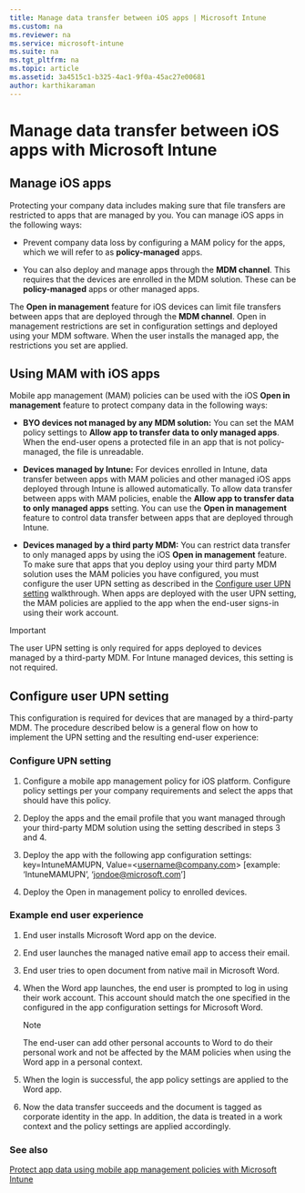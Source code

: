 ```yaml
---
title: Manage data transfer between iOS apps | Microsoft Intune
ms.custom: na
ms.reviewer: na
ms.service: microsoft-intune
ms.suite: na
ms.tgt_pltfrm: na
ms.topic: article
ms.assetid: 3a4515c1-b325-4ac1-9f0a-45ac27e00681
author: karthikaraman
---
```

# Manage data transfer between iOS apps with Microsoft Intune
## Manage iOS apps
Protecting your company data includes making sure that file transfers are restricted to apps that are managed by you.  You can manage iOS apps in the following ways:

-   Prevent company data loss  by configuring a MAM policy for the apps, which we will refer to as **policy-managed**  apps.

-   You can also deploy and manage apps through the **MDM channel**.  This requires that the devices are enrolled in the MDM solution. These can be **policy-managed**  apps or other managed  apps.

The **Open in management** feature for iOS devices can limit file transfers between apps that are deployed through the **MDM channel**. Open in management restrictions are set in configuration settings and deployed using your MDM software.  When the user installs the managed app, the restrictions you set are applied.
##  Using MAM with iOS apps
Mobile app management (MAM) policies can be used with the iOS **Open in management** feature to protect company data in the following ways:

-   **BYO devices not managed by any MDM solution:** You can set the MAM policy settings to **Allow app to transfer data to only managed apps**. When the end-user opens a protected file in an app that is not policy-managed, the file is unreadable.

-   **Devices managed by Intune:** For devices enrolled in Intune, data transfer between apps with MAM policies and other managed iOS apps deployed through Intune is allowed  automatically. To allow data transfer between apps with MAM policies, enable the **Allow app to transfer data to only managed apps** setting. You can use the **Open in management** feature to control data transfer between apps that are deployed through Intune.   

-   **Devices managed by a third party MDM:** You can restrict data transfer to only managed apps by using the iOS **Open in management** feature.
To make sure that apps that you deploy using your third party MDM solution uses the MAM policies you have configured, you must configure the user UPN setting as described in the [Configure user UPN setting](#bkmk_userUPN) walkthrough.  When apps are deployed with the user UPN setting, the MAM policies are applied to the app when the end-user signs-in using their work account.

> [!IMPORTANT]
> The user UPN setting is only required for apps deployed to devices managed by a third-party MDM.  For Intune managed devices, this setting is not required.

## <a name="bkmk_userUPN"></a>Configure user UPN setting
This configuration is required for devices that are managed by a third-party MDM. The procedure described below is a general flow on how to implement the UPN setting and the resulting end-user experience:

### Configure UPN setting

1.  Configure a mobile app management policy for iOS platform. Configure policy settings per your company requirements and select the apps that should have this policy.

2.  Deploy the apps and the email profile that you want managed through your third-party MDM solution using the setting described in steps 3 and 4.

3.  Deploy the app with the following app configuration settings: key=IntuneMAMUPN, Value=&lt;username@company.com&gt; [example: ‘IntuneMAMUPN’, ‘jondoe@microsoft.com’]

4.  Deploy the Open in management policy to enrolled devices.

### Example end user experience

1.  End user installs Microsoft Word app on the device.

2.  End user launches the managed native email app to access their email.

3.  End user tries to open document from native mail in Microsoft Word.

4.  When the Word app launches, the end user is prompted to log in using their work account.  This account should match the one specified in the configured in the app configuration settings for Microsoft Word.

    > [!NOTE]
    > The end-user can add other personal accounts to Word to do their personal work and not be affected by the MAM policies when using the Word app in a personal context.

5.  When the login is successful, the app policy settings are applied to the Word app.

6.  Now the data transfer succeeds and the document is tagged as corporate identity in the app. In addition, the data is treated in a work context and the policy settings are applied accordingly.

### See also
[Protect app data using mobile app management policies with Microsoft Intune](protect-app-data-using-mobile-app-management-policies-with-microsoft-intune.md)
